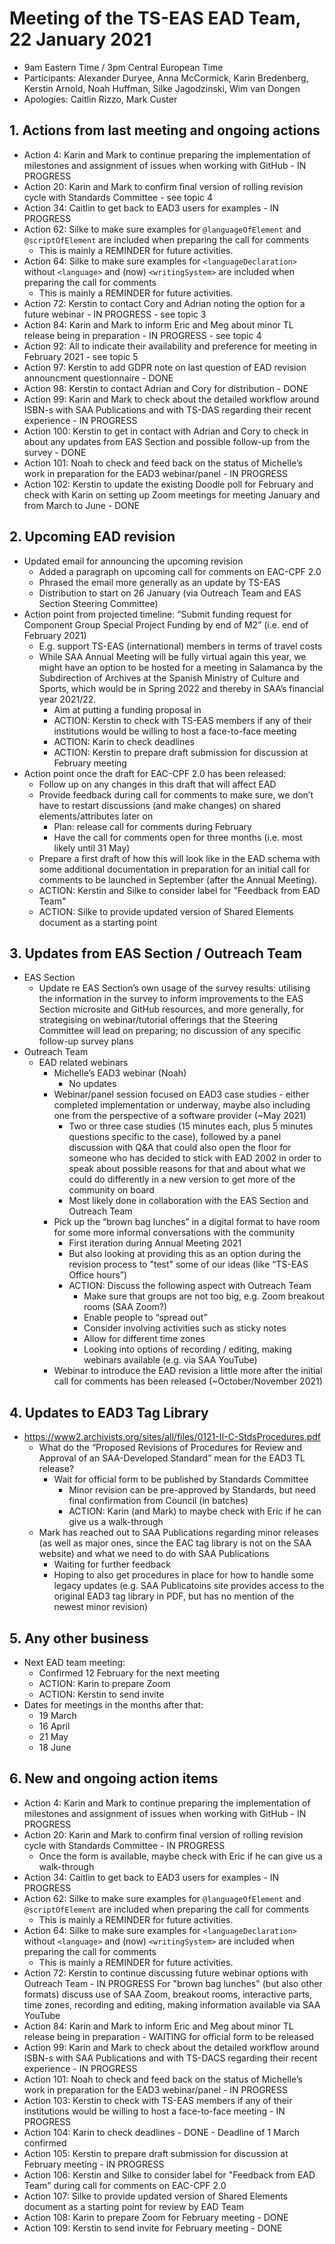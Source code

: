# Meeting of the TS-EAS EAD Team, 22 January 2021
- 9am Eastern Time / 3pm Central European Time
- Participants: Alexander Duryee, Anna McCormick, Karin Bredenberg, Kerstin Arnold, Noah Huffman, Silke Jagodzinski, Wim van Dongen
- Apologies: Caitlin Rizzo, Mark Custer 

## 1. Actions from last meeting and ongoing actions
- Action 4: Karin and Mark to continue preparing the implementation of milestones and assignment of issues when working with GitHub - IN PROGRESS
- Action 20: Karin and Mark to confirm final version of rolling revision cycle with Standards Committee - see topic 4
- Action 34: Caitlin to get back to EAD3 users for examples - IN PROGRESS
- Action 62: Silke to make sure examples for `@languageOfElement` and `@scriptOfElement` are included when preparing the call for comments
  - This is mainly a REMINDER for future activities.
- Action 64: Silke to make sure examples for `<languageDeclaration>` without `<language>` and (now) `<writingSystem>` are included when preparing the call for comments
  - This is mainly a REMINDER for future activities.
- Action 72: Kerstin to contact Cory and Adrian noting the option for a future webinar - IN PROGRESS - see topic 3
- Action 84: Karin and Mark to inform Eric and Meg about minor TL release being in preparation - IN PROGRESS - see topic 4
- Action 92: All to indicate their availability and preference for meeting in February 2021 - see topic 5
- Action 97: Kerstin to add GDPR note on last question of EAD revision announcment questionnaire - DONE
- Action 98: Kerstin to contact Adrian and Cory for distribution - DONE
- Action 99: Karin and Mark to check about the detailed workflow around ISBN-s with SAA Publications and with TS-DAS regarding their recent experience - IN PROGRESS
- Action 100: Kerstin to get in contact with Adrian and Cory to check in about any updates from EAS Section and possible follow-up from the survey - DONE
- Action 101: Noah to check and feed back on the status of Michelle’s work in preparation for the EAD3 webinar/panel - IN PROGRESS
- Action 102: Kerstin to update the existing Doodle poll for February and check with Karin on setting up Zoom meetings for meeting January and from March to June - DONE

## 2. Upcoming EAD revision
- Updated email for announcing the upcoming revision
  - Added a paragraph on upcoming call for comments on EAC-CPF 2.0
  - Phrased the email more generally as an update by TS-EAS
  - Distribution to start on 26 January (via Outreach Team and EAS Section Steering Committee)
- Action point from projected timeline: “Submit funding request for Component Group Special Project Funding by end of M2” (i.e. end of February 2021)
  - E.g. support TS-EAS (international) members in terms of travel costs
  - While SAA Annual Meeting will be fully virtual again this year, we might have an option to be hosted for a meeting in Salamanca by the Subdirection of Archives at the Spanish Ministry of Culture and Sports, which would be in Spring 2022 and thereby in SAA’s financial year 2021/22.
    - Aim at putting a funding proposal in
    - ACTION: Kerstin to check with TS-EAS members if any of their institutions would be willing to host a face-to-face meeting
    - ACTION: Karin to check deadlines
    - ACTION: Kerstin to prepare draft submission for discussion at February meeting
- Action point once the draft for EAC-CPF 2.0 has been released:
  - Follow up on any changes in this draft that will affect EAD
  - Provide feedback during call for comments to make sure, we don’t have to restart discussions (and make changes) on shared elements/attributes later on
    - Plan: release call for comments during February
    - Have the call for comments open for three months (i.e. most likely until 31 May)
  - Prepare a first draft of how this will look like in the EAD schema with some additional documentation in preparation for an initial call for comments to be launched in September (after the Annual Meeting). 
  - ACTION: Kerstin and Silke to consider label for "Feedback from EAD Team" 
  - ACTION: Silke to provide updated version of Shared Elements document as a starting point

## 3. Updates from EAS Section / Outreach Team
- EAS Section
  - Update re EAS Section’s own usage of the survey results: utilising the information in the survey to inform improvements to the EAS Section microsite and GitHub resources, and more generally, for strategising on webinar/tutorial offerings that the Steering Committee will lead on preparing; no discussion of any specific follow-up survey plans
- Outreach Team
  - EAD related webinars
    - Michelle’s EAD3 webinar (Noah)
      - No updates
    - Webinar/panel session focused on EAD3 case studies - either completed implementation or underway, maybe also including one from the perspective of a software provider (~May 2021)
      - Two or three case studies (15 minutes each, plus 5 minutes questions specific to the case), followed by a panel discussion with Q&A that could also open the floor for someone who has decided to stick with EAD 2002 in order to speak about possible reasons for that and about what we could do differently in a new version to get more of the community on board
      - Most likely done in collaboration with the EAS Section and Outreach Team
    - Pick up the “brown bag lunches” in a digital format to have room for some more informal conversations with the community
      - First iteration during Annual Meeting 2021
      - But also looking at providing this as an option during the revision process to "test" some of our ideas (like “TS-EAS Office hours”)
      - ACTION: Discuss the following aspect with Outreach Team 
        - Make sure that groups are not too big, e.g. Zoom breakout rooms (SAA Zoom?)
        - Enable people to “spread out”
        - Consider involving activities such as sticky notes
        - Allow for different time zones
        - Looking into options of recording / editing, making webinars available (e.g. via SAA YouTube)
     - Webinar to introduce the EAD revision a little more after the initial call for comments has been released (~October/November 2021) 

## 4. Updates to EAD3 Tag Library
- https://www2.archivists.org/sites/all/files/0121-II-C-StdsProcedures.pdf 
  - What do the “Proposed Revisions of Procedures for Review and Approval of an SAA-Developed Standard” mean for the EAD3 TL release?
    - Wait for official form to be published by Standards Committee
      - Minor revision can be pre-approved by Standards, but need final confirmation from Council (in batches)
      - ACTION: Karin (and Mark) to maybe check with Eric if he can give us a walk-through
  - Mark has reached out to SAA Publications regarding minor releases (as well as major ones, since the EAC tag library is not on the SAA website) and what we need to do with SAA Publications
    - Waiting for further feedback
    - Hoping to also get procedures in place for how to handle some legacy updates (e.g. SAA Publicatoins site provides access to the original EAD3 tag library in PDF, but has no mention of the newest minor revision)   

## 5. Any other business
- Next EAD team meeting:
  - Confirmed 12 February for the next meeting
  - ACTION: Karin to prepare Zoom
  - ACTION: Kerstin to send invite
- Dates for meetings in the months after that:
  - 19 March
  - 16 April
  - 21 May
  - 18 June

## 6. New and ongoing action items
- Action 4: Karin and Mark to continue preparing the implementation of milestones and assignment of issues when working with GitHub - IN PROGRESS
- Action 20: Karin and Mark to confirm final version of rolling revision cycle with Standards Committee - IN PROGRESS
  - Once the form is available, maybe check with Eric if he can give us a walk-through
- Action 34: Caitlin to get back to EAD3 users for examples - IN PROGRESS
- Action 62: Silke to make sure examples for `@languageOfElement` and `@scriptOfElement` are included when preparing the call for comments
  - This is mainly a REMINDER for future activities.
- Action 64: Silke to make sure examples for `<languageDeclaration>` without `<language>` and (now) `<writingSystem>` are included when preparing the call for comments
  - This is mainly a REMINDER for future activities.
- Action 72: Kerstin to continue discussing future webinar options with Outreach Team - IN PROGRESS
  For "brown bag lunches" (but also other formats) discuss use of SAA Zoom, breakout rooms, interactive parts, time zones, recording and editing, making information available via SAA YouTube
- Action 84: Karin and Mark to inform Eric and Meg about minor TL release being in preparation - WAITING for official form to be released
- Action 99: Karin and Mark to check about the detailed workflow around ISBN-s with SAA Publications and with TS-DACS regarding their recent experience - IN PROGRESS
- Action 101: Noah to check and feed back on the status of Michelle’s work in preparation for the EAD3 webinar/panel - IN PROGRESS
- Action 103: Kerstin to check with TS-EAS members if any of their institutions would be willing to host a face-to-face meeting - IN PROGRESS
- Action 104: Karin to check deadlines - DONE - Deadline of 1 March confirmed
- Action 105: Kerstin to prepare draft submission for discussion at February meeting - IN PROGRESS
- Action 106: Kerstin and Silke to consider label for "Feedback from EAD Team" during call for comments on EAC-CPF 2.0
- Action 107: Silke to provide updated version of Shared Elements document as a starting point for review by EAD Team
- Action 108: Karin to prepare Zoom for February meeting - DONE
- Action 109: Kerstin to send invite for February meeting - DONE
